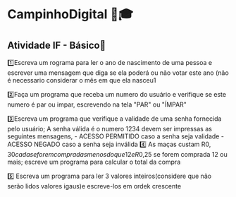 # CampinhoDigital 🎒🎓 


## Atividade IF - Básico🚀

1️⃣Escreva um rograma para ler o ano de nascimento de uma pessoa e escrever uma mensagem que diga se ela poderá ou não votar este ano (não é necessario considerar o mês em que ela nasceu1

2️⃣Faça um programa que receba um numero do usuário e verifique se este numero é par ou impar, escrevendo na tela "PAR" ou "ÍMPAR"

3️⃣Escreva um programa que verifique a validade de uma senha fornecida pelo usuário; A senha válida é o numero 1234 devem ser impressas as seguintes mensagens,
    - ACESSO PERMITIDO caso a senha seja validade
    - ACESSO NEGADO caso a senha seja inválida
4️⃣ As maças custam R$0,30 cada se forem compradas menos do que 12 e R$0,25 se forem comprada 12 ou mais; escreve um programa para calcular o total da compra

5️⃣ Escreva um programa para ler 3 valores inteiros(considere que não serão lidos valores igaus)e escreve-los em ordek
crescente